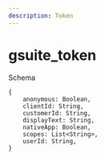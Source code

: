```yaml
---
description: Token
---
```


# gsuite_token

Schema
```
{
	anonymous: Boolean,
	clientId: String,
	customerId: String,
	displayText: String,
	nativeApp: Boolean,
	scopes: List<String>,
	userId: String,
}
```
